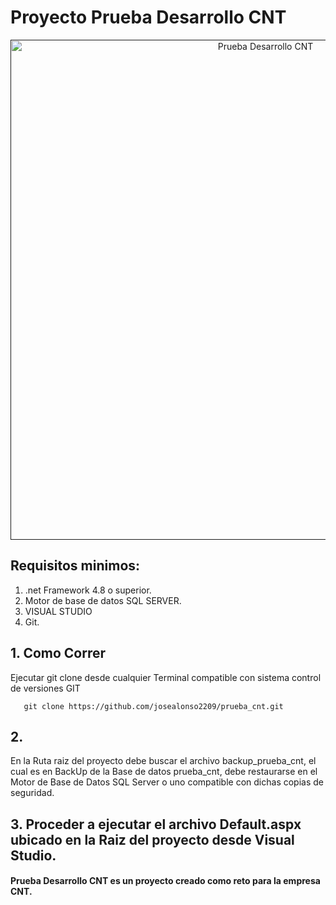 # Proyecto Prueba Desarrollo CNT
<div align="center">
    <a href="">
        <img src="/assets/reto.png" alt="Prueba Desarrollo CNT" width="800px" />
    </a>
</div>

## Requisitos minimos:
1. .net Framework 4.8 o superior.
2. Motor de base de datos SQL SERVER.
3. VISUAL STUDIO
4. Git.

## 1. Como Correr
Ejecutar git clone desde cualquier Terminal compatible con sistema control de versiones GIT 
```shell
   git clone https://github.com/josealonso2209/prueba_cnt.git
```
## 2. 
En la Ruta raiz del proyecto debe buscar el archivo backup_prueba_cnt, el cual es en BackUp de la Base de datos prueba_cnt, debe restaurarse en el Motor de Base de Datos SQL Server o uno compatible con dichas copias de seguridad.

## 3. Proceder a ejecutar el archivo Default.aspx ubicado en la Raiz del proyecto desde Visual Studio.



#### Prueba Desarrollo CNT es un proyecto creado como reto para la empresa CNT.
